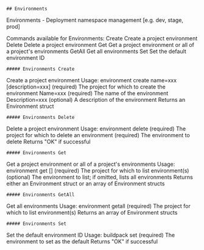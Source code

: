 
```
## Environments
```
Environments - Deployment namespace management [e.g. dev, stage, prod]

Commands available for Environments:
  Create  Create a project environment
  Delete  Delete a project environment
  Get     Get a project environment or all of a project's environments
  GetAll  Get all environments
  Set     Set the default environment ID
```
##### Environments Create
```
Create a project environment
Usage: environment create <project> name=xxx [description=xxx]
  <project>       (required) The project for which to create the environment
  Name=xxx        (required) The name of the environment
  Description=xxx (optional) A description of the environment
Returns an Environment struct
```
##### Environments Delete
```
Delete a project environment
Usage: environment delete <project> <environment>
  <project>     (required) The project for which to delete an environment
  <environment> (required) The environment to delete
Returns "OK" if successful
```
##### Environments Get
```
Get a project environment or all of a project's environments
Usage: environment get <project> [<environment>]
  <project>     (required) The project for which to list environment(s)
  <environment> (optional) The environment to list; if omitted, lists all environments
Returns either an Environment struct or an array of Environment structs
```
##### Environments GetAll
```
Get all environments
Usage: environment getall <project>
  <project> (required) The project for which to list environment(s)
Returns an array of Environment structs
```
##### Environments Set
```
Set the default environment ID
Usage: buildpack set <environment>
  <environment> (required) The environment to set as the default
Returns "OK" if successful
```
